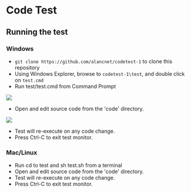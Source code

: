 # Code Test
## Running the test
### Windows

- `git clone https://github.com/alancnet/codetest-1` to clone this repository
- Using Windows Explorer, browse to `codetest-1\test`, and double click on `test.cmd`
- Run test/test.cmd from Command Prompt 

![](//i.imgur.com/eDshSel.png)
- Open and edit source code from the 'code' directory.

![](//i.imgur.com/4CBdwDz.png)
- Test will re-execute on any code change.
- Press Ctrl-C to exit test monitor.

### Mac/Linux
- Run cd to test and sh test.sh from a terminal
- Open and edit source code from the 'code' directory.
- Test will re-execute on any code change.
- Press Ctrl-C to exit test monitor.
